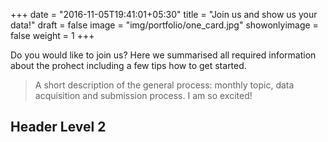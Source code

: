 +++
date = "2016-11-05T19:41:01+05:30"
title = "Join us and show us your data!"
draft = false
image = "img/portfolio/one_card.jpg"
showonlyimage = false
weight = 1
+++

Do you would like to join us? Here we summarised all required information about the prohect including a few tips how to get started.
<!--more-->


> A short description of the general process: monthly topic, data acquisition and submission process. I am so excited!

## Header Level 2


